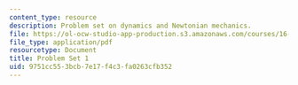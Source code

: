 ```yaml
---
content_type: resource
description: Problem set on dynamics and Newtonian mechanics.
file: https://ol-ocw-studio-app-production.s3.amazonaws.com/courses/16-07-dynamics-fall-2009/9751cc553bcb7e17f4c3fa0263cfb352_MIT16_07F09_hw01.pdf
file_type: application/pdf
resourcetype: Document
title: Problem Set 1
uid: 9751cc55-3bcb-7e17-f4c3-fa0263cfb352
---
```

